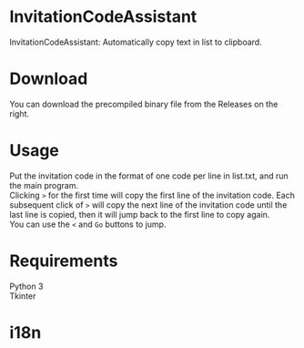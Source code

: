 # InvitationCodeAssistant

InvitationCodeAssistant: Automatically copy text in list to clipboard.

# Download

You can download the precompiled binary file from the Releases on the right.

# Usage

Put the invitation code in the format of one code per line in list.txt, and run the main program.  
Clicking ``>`` for the first time will copy the first line of the invitation code. Each subsequent click of ``>`` will copy the next line of the invitation code until the last line is copied, then it will jump back to the first line to copy again.  
You can use the ``<`` and ``Go`` buttons to jump.  
# Requirements

Python 3  
Tkinter  

# i18n
